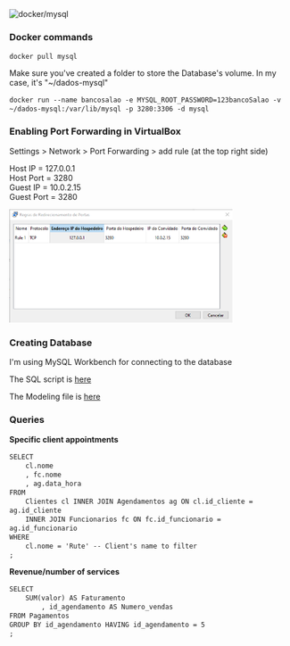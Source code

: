 <img src="https://github.com/user-attachments/assets/b97f6e1a-acf9-4620-9104-c31eb3800263" alt="docker/mysql" style="width: 500px">

### Docker commands
~~~
docker pull mysql
~~~
Make sure you've created a folder to store the Database's volume. In my case, it's "~/dados-mysql"
~~~
docker run --name bancosalao -e MYSQL_ROOT_PASSWORD=123bancoSalao -v ~/dados-mysql:/var/lib/mysql -p 3280:3306 -d mysql
~~~

### Enabling Port Forwarding in VirtualBox

Settings > Network > Port Forwarding > add rule (at the top right side)

Host IP = 127.0.0.1 <br>
Host Port = 3280 <br>
Guest IP = 10.0.2.15 <br>
Guest Port = 3280

<img src="portforwarding.png" alt="portforwarding" style="width: 400px">

### Creating Database

I'm using MySQL Workbench for connecting to the database

The SQL script is [here](script.sql)

The Modeling file is [here](bancosalao.mwb)

### Queries

**Specific client appointments**

```mysql
SELECT
	cl.nome
	, fc.nome
	, ag.data_hora 
FROM
	Clientes cl INNER JOIN Agendamentos ag ON cl.id_cliente = ag.id_cliente
	INNER JOIN Funcionarios fc ON fc.id_funcionario = ag.id_funcionario
WHERE
	cl.nome = 'Rute' -- Client's name to filter
;
```

**Revenue/number of services**

```mysql
SELECT
	SUM(valor) AS Faturamento
    	, id_agendamento AS Numero_vendas
FROM Pagamentos
GROUP BY id_agendamento HAVING id_agendamento = 5
;
```
